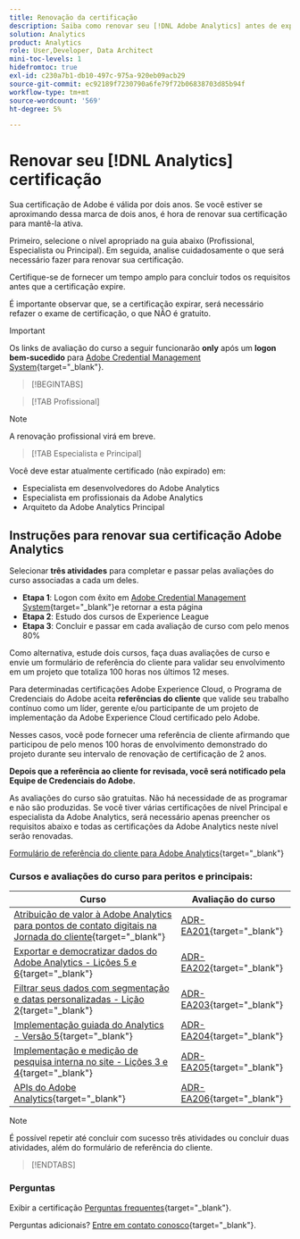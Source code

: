 ```yaml
---
title: Renovação da certificação
description: Saiba como renovar seu [!DNL Adobe Analytics] antes de expirar.
solution: Analytics
product: Analytics
role: User,Developer, Data Architect
mini-toc-levels: 1
hidefromtoc: true
exl-id: c230a7b1-db10-497c-975a-920eb09acb29
source-git-commit: ec92189f7230790a6fe79f72b06838703d85b94f
workflow-type: tm+mt
source-wordcount: '569'
ht-degree: 5%

---
```


# Renovar seu [!DNL Analytics] certificação

Sua certificação de Adobe é válida por dois anos. Se você estiver se aproximando dessa marca de dois anos, é hora de renovar sua certificação para mantê-la ativa.

Primeiro, selecione o nível apropriado na guia abaixo (Profissional, Especialista ou Principal). Em seguida, analise cuidadosamente o que será necessário fazer para renovar sua certificação.

Certifique-se de fornecer um tempo amplo para concluir todos os requisitos antes que a certificação expire.

É importante observar que, se a certificação expirar, será necessário refazer o exame de certificação, o que NÃO é gratuito.

>[!IMPORTANT]
>
>Os links de avaliação do curso a seguir funcionarão **only** após um **logon bem-sucedido** para [Adobe Credential Management System](http://www.certmetrics.com/adobe){target="_blank"}.

>[!BEGINTABS]

>[!TAB Profissional]

>[!NOTE]
>
>A renovação profissional virá em breve.

>[!TAB Especialista e Principal]

Você deve estar atualmente certificado (não expirado) em:

* Especialista em desenvolvedores do Adobe Analytics
* Especialista em profissionais da Adobe Analytics
* Arquiteto da Adobe Analytics Principal

## Instruções para renovar sua certificação Adobe Analytics

Selecionar **três atividades** para completar e passar pelas avaliações do curso associadas a cada um deles.

* **Etapa 1**: Logon com êxito em [Adobe Credential Management System](http://www.certmetrics.com/adobe){target="_blank"}e retornar a esta página
* **Etapa 2**: Estudo dos cursos de Experience League
* **Etapa 3**: Concluir e passar em cada avaliação de curso com pelo menos 80%

Como alternativa, estude dois cursos, faça duas avaliações de curso e envie um formulário de referência do cliente para validar seu envolvimento em um projeto que totaliza 100 horas nos últimos 12 meses.

Para determinadas certificações Adobe Experience Cloud, o Programa de Credenciais do Adobe aceita **referências do cliente** que valide seu trabalho contínuo como um líder, gerente e/ou participante de um projeto de implementação da Adobe Experience Cloud certificado pelo Adobe.

Nesses casos, você pode fornecer uma referência de cliente afirmando que participou de pelo menos 100 horas de envolvimento demonstrado do projeto durante seu intervalo de renovação de certificação de 2 anos.

**Depois que a referência ao cliente for revisada, você será notificado pela Equipe de Credenciais do Adobe.**

As avaliações do curso são gratuitas. Não há necessidade de as programar e não são produzidas. Se você tiver várias certificações de nível Principal e especialista da Adobe Analytics, será necessário apenas preencher os requisitos abaixo e todas as certificações da Adobe Analytics neste nível serão renovadas.

[Formulário de referência do cliente para Adobe Analytics](https://www.certmetrics.com/adobe/candidate/caveon_sso_adobe.aspx?ssoLogin=true&amp;eid=ADR-EA200){target="_blank"}

### Cursos e avaliações do curso para peritos e principais:

| Curso | Avaliação do curso |
| ------- | ------- |
| [Atribuição de valor à Adobe Analytics para pontos de contato digitais na Jornada do cliente](https://experienceleague.adobe.com/?recommended=Analytics-U-1-2020.2&amp;lang=pt-BR){target="_blank"} | [ADR-EA201](https://www.certmetrics.com/adobe/candidate/caveon_sso_adobe.aspx?ssoLogin=true&amp;eid=ADR-EA201){target="_blank"} |
| [Exportar e democratizar dados do Adobe Analytics - Lições 5 e 6](https://experienceleague.adobe.com/?recommended=Analytics-A-1-2022.1.democratizing&amp;lang=pt-BR){target="_blank"} | [ADR-EA202](https://www.certmetrics.com/adobe/candidate/caveon_sso_adobe.aspx?ssoLogin=true&amp;eid=ADR-EA202){target="_blank"} |
| [Filtrar seus dados com segmentação e datas personalizadas - Lição 2](https://experienceleague.adobe.com/?recommended=Analytics-U-1-2021.1.filterdata&amp;lang=pt-BR){target="_blank"} | [ADR-EA203](https://www.certmetrics.com/adobe/candidate/caveon_sso_adobe.aspx?ssoLogin=true&amp;eid=ADR-EA203){target="_blank"} |
| [Implementação guiada do Analytics - Versão 5](https://experienceleague.adobe.com/?recommended=Analytics-D-1-2019.1&amp;lang=pt-BR){target="_blank"} | [ADR-EA204](https://www.certmetrics.com/adobe/candidate/caveon_sso_adobe.aspx?ssoLogin=true&amp;eid=ADR-EA204){target="_blank"} |
| [ Implementação e medição de pesquisa interna no site - Lições 3 e 4](https://experienceleague.adobe.com/?recommended=Analytics-U-1-2021.1.visualizations&amp;lang=pt-BR){target="_blank"} | [ADR-EA205](https://www.certmetrics.com/adobe/candidate/caveon_sso_adobe.aspx?ssoLogin=true&amp;eid=ADR-EA205){target="_blank"} |
| [APIs do Adobe Analytics](https://experienceleague.adobe.com/docs/analytics-learn/tutorials/apis/using-analysis-workspace-to-build-api-2-requests.html?lang=en){target="_blank"} | [ADR-EA206](https://www.certmetrics.com/adobe/candidate/caveon_sso_adobe.aspx?ssoLogin=true&amp;eid=ADR-EA206){target="_blank"} |

>[!NOTE]
>
>É possível repetir até concluir com sucesso três atividades ou concluir duas atividades, além do formulário de referência do cliente.

>[!ENDTABS]

### Perguntas

Exibir a certificação [Perguntas frequentes](https://experienceleague.adobe.com/docs/certification/certification/faq.html?lang=en){target="_blank"}.

Perguntas adicionais? [Entre em contato conosco](mailto:certif@adobe.com){target="_blank"}.

